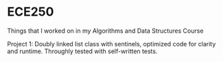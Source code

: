 # ECE250
Things that I worked on in my Algorithms and Data Structures Course

Project 1: Doubly linked list class with sentinels, optimized code for clarity and runtime. Throughly tested with self-written tests.
